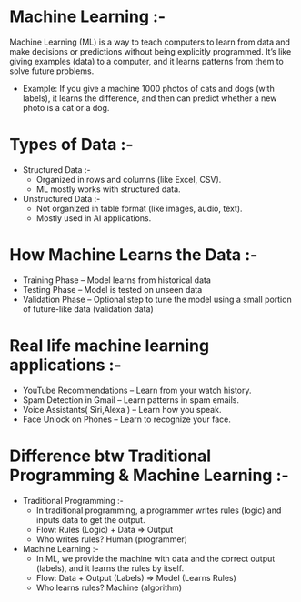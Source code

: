 # Machine Learning :- 
Machine Learning (ML) is a way to teach computers to learn from data and make decisions or predictions without being explicitly programmed.
It’s like giving examples (data) to a computer, and it learns patterns from them to solve future problems.
  - Example:
       If you give a machine 1000 photos of cats and dogs (with labels), it learns the difference, and then can predict whether a new photo is a cat or a dog.
# Types of Data :- 
  - Structured Data :-
      - Organized in rows and columns (like Excel, CSV).
      - ML mostly works with structured data.
  - Unstructured Data :-
      - Not organized in table format (like images, audio, text).
      - Mostly used in AI applications.
# How Machine Learns the Data :-
  - Training Phase – Model learns from historical data
  - Testing Phase – Model is tested on unseen data
  - Validation Phase – Optional step to tune the model using a small portion of future-like data (validation data)
# Real life machine learning applications :-
  - YouTube Recommendations – Learn from your watch history.
  - Spam Detection in Gmail – Learn patterns in spam emails.
  - Voice Assistants( Siri,Alexa ) – Learn how you speak.
  - Face Unlock on Phones – Learn to recognize your face.
# Difference btw Traditional Programming & Machine Learning :-
  - Traditional Programming :-
      - In traditional programming, a programmer writes rules (logic) and inputs data to get the output.
      - Flow:
        Rules (Logic) + Data ⇒ Output
      - Who writes rules? Human (programmer)
  -  Machine Learning :-
      - In ML, we provide the machine with data and the correct output (labels), and it learns the rules by itself.
      - Flow:
        Data + Output (Labels) ⇒ Model (Learns Rules)
      - Who learns rules? Machine (algorithm)










